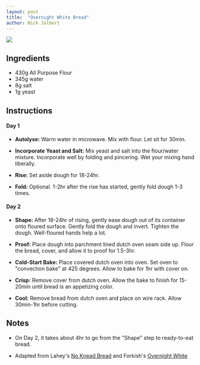```yaml
---
layout: post
title:  "Overnight White Bread"
author: Nick Jalbert
---
```



![](https://nickjalbert.github.io/recipes/img/bread/overnight-white.jpg)

## Ingredients

* 430g All Purpose Flour
* 345g water
* 8g salt
* 1g yeast

## Instructions

#### Day 1

* **Autolyse:**  Warm water in microwave.  Mix with flour.  Let sit for 30min.

* **Incorporate Yeast and Salt:** Mix yeast and salt into the flour/water
  mixture.  Incorporate well by folding and pincering.  Wet your mixing hand
  liberally.

* **Rise:** Set aside dough for 18-24hr.

* **Fold:** Optional.  1-2hr after the rise has started, gently fold dough 1-3
  times.

#### Day 2

* **Shape:** After 18-24hr of rising, gently ease dough out of its container
  onto floured surface.  Gently fold the dough and invert.  Tighten the dough.
  Well-floured hands help a lot.

* **Proof:** Place dough into parchment lined dutch oven seam side up.  Flour
  the bread, cover, and allow it to proof for 1.5-3hr.

* **Cold-Start Bake:** Place covered dutch oven into oven.  Set oven to "convection bake"
  at 425 degrees.  Allow to bake for 1hr with cover on.

* **Crisp:** Remove cover from dutch oven.  Allow the bake to finish for
  15-20min until bread is an appetizing color.

* **Cool:** Remove bread from dutch oven and place on wire rack.  Allow
  30min-1hr before cutting.

## Notes

* On Day 2, it takes about 4hr to go from the "Shape" step to ready-to-eat
  bread.

* Adapted from Lahey's [No Knead Bread](https://cooking.nytimes.com/recipes/11376-no-knead-bread) and Forkish's [Overnight White](https://www.amazon.com/Flour-Water-Salt-Yeast-Fundamentals/dp/160774273X/ref=sr_1_2)

<!-- ## Changes -->

<!-- ## See also -->
